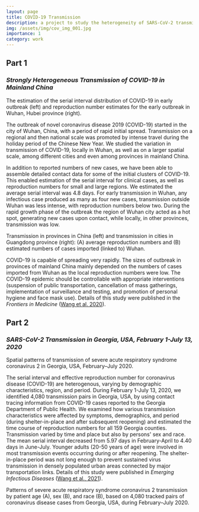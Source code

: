 ```yaml
---
layout: page
title: COVID-19 Transmission
description: a project to study the heterogeneity of SARS-CoV-2 transmission (i.e., serial interval, reproductive numbers)
img: /assets/img/cov_img_001.jpg
importance: 1
category: work
---
```


## Part 1
### *Strongly Heterogeneous Transmission of COVID-19 in Mainland China*

<div class="row justify-content-sm-center">
    <div class="col-sm-4 mt-3 mt-md-0">
        <img class="img-fluid rounded z-depth-1" src="{{ '/assets/img/cov_Figure1.jpeg' | relative_url }}" alt="" title="Estimation of serial interval of COVID-19"/>
    </div>
    <div class="col-sm-8 mt-3 mt-md-0">
        <img class="img-fluid rounded z-depth-1" src="{{ '/assets/img/cov_Figure3.jpeg' | relative_url }}" alt="" title="Reproduction number estimates in early Wuhan outbreak"/>
    </div>
</div>
<div class="caption">
    The estimation of the serial interval distribution of COVID-19 in early outbreak (left) and reproduction number estimates for the early outbreak in Wuhan, Hubei province (right).
</div>

The outbreak of novel coronavirus disease 2019 (COVID-19) started in the city of Wuhan, China, with a period of rapid initial spread. Transmission on a regional and then national scale was promoted by intense travel during the holiday period of the Chinese New Year. We studied the variation in transmission of COVID-19, locally in Wuhan, as well as on a larger spatial scale, among different cities and even among provinces in mainland China.

In addition to reported numbers of new cases, we have been able to assemble detailed contact data for some of the initial clusters of COVID-19. This enabled estimation of the serial interval for clinical cases, as well as reproduction numbers for small and large regions. We estimated the average serial interval was 4.8 days. For early transmission in Wuhan, any infectious case produced as many as four new cases, transmission outside Wuhan was less intense, with reproduction numbers below two. During the rapid growth phase of the outbreak the region of Wuhan city acted as a hot spot, generating new cases upon contact, while locally, in other provinces, transmission was low.

<div class="row justify-content-sm-center">
    <div class="col-sm mt-3 mt-md-0">
        <img class="img-fluid rounded z-depth-1" src="{{ '/assets/img/cov_Figure4.jpeg' | relative_url }}" alt="" title="SaniPath Conceptual Diagram"/>
    </div>
    <div class="col-sm mt-3 mt-md-0">
        <img class="img-fluid rounded z-depth-1" src="{{ '/assets/img/cov_Figure5.jpeg' | relative_url }}" alt="" title="Fecal Microbes Transfer Network"/>
    </div>
</div>
<div class="caption">
    Transmission in provinces in China (left) and transmission in cities in Guangdong province (right): (A) average reproduction numbers and (B) estimated numbers of cases imported (linked to) Wuhan.
</div>

COVID-19 is capable of spreading very rapidly. The sizes of outbreak in provinces of mainland China mainly depended on the numbers of cases imported from Wuhan as the local reproduction numbers were low. The COVID-19 epidemic should be controllable with appropriate interventions (suspension of public transportation, cancellation of mass gatherings, implementation of surveillance and testing, and promotion of personal hygiene and face mask use). Details of this study were published in the *Frontiers in Medicine* (<a href="https://www.frontiersin.org/articles/10.3389/fmed.2020.00329/full">Wang et al. 2020</a>).

## Part 2
### *SARS-CoV-2 Transmission in Georgia, USA, February 1-July 13, 2020*

<div class="row">
    <div class="col-sm mt-3 mt-md-0">
        <img class="img-fluid rounded z-depth-1" src="{{ '/assets/img/cov_ga_Figure6.jpeg' | relative_url }}" alt="" title="Spatial patterns of transmission"/>
    </div>
</div>
<div class="caption">
    Spatial patterns of transmission of severe acute respiratory syndrome coronavirus 2 in Georgia, USA, February–July 2020.
</div>

The serial interval and effective reproduction number for coronavirus disease (COVID-19) are heterogenous, varying by demographic characteristics, region, and period. During February 1-July 13, 2020, we identified 4,080 transmission pairs in Georgia, USA, by using contact tracing information from COVID-19 cases reported to the Georgia Department of Public Health. We examined how various transmission characteristics were affected by symptoms, demographics, and period (during shelter-in-place and after subsequent reopening) and estimated the time course of reproduction numbers for all 159 Georgia counties. Transmission varied by time and place but also by persons' sex and race. The mean serial interval decreased from 5.97 days in February-April to 4.40 days in June-July. Younger adults (20-50 years of age) were involved in most transmission events occurring during or after reopening. The shelter-in-place period was not long enough to prevent sustained virus transmission in densely populated urban areas connected by major transportation links. Details of this study were published in *Emerging Infectious Diseases* (<a href="https://wwwnc.cdc.gov/eid/article/27/10/21-0061_article">Wang et al., 2021</a>).

<div class="row">
    <div class="col-sm mt-3 mt-md-0">
        <img class="img-fluid rounded z-depth-1" src="{{ '/assets/img/cov_ga_Figure2.jpeg' | relative_url }}" alt="" title="Transmission patterns"/>
    </div>
</div>
<div class="caption">
    Patterns of severe acute respiratory syndrome coronavirus 2 transmission by patient age (A), sex (B), and race (B), based on 4,080 tracked pairs of coronavirus disease cases from Georgia, USA, during February–July 2020.
</div>
